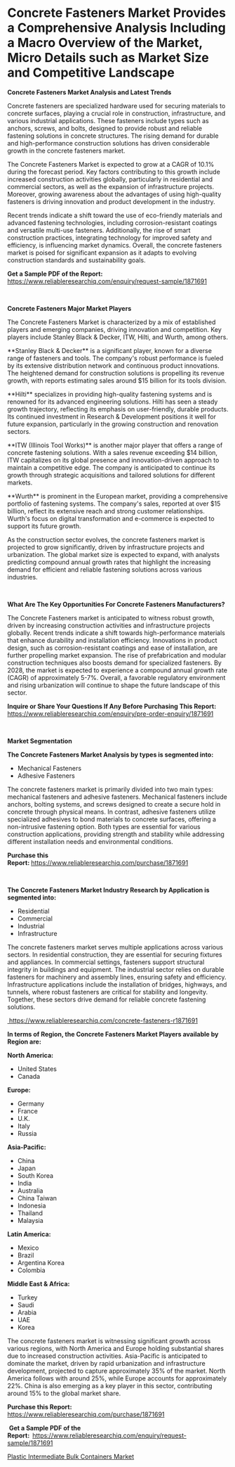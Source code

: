 <p><h1>Concrete Fasteners Market Provides a Comprehensive Analysis Including a Macro Overview of the Market, Micro Details such as Market Size and Competitive Landscape</h1></p><p><strong>Concrete Fasteners Market Analysis and Latest Trends</strong></p>
<p><p>Concrete fasteners are specialized hardware used for securing materials to concrete surfaces, playing a crucial role in construction, infrastructure, and various industrial applications. These fasteners include types such as anchors, screws, and bolts, designed to provide robust and reliable fastening solutions in concrete structures. The rising demand for durable and high-performance construction solutions has driven considerable growth in the concrete fasteners market.</p><p>The Concrete Fasteners Market is expected to grow at a CAGR of 10.1% during the forecast period. Key factors contributing to this growth include increased construction activities globally, particularly in residential and commercial sectors, as well as the expansion of infrastructure projects. Moreover, growing awareness about the advantages of using high-quality fasteners is driving innovation and product development in the industry. </p><p>Recent trends indicate a shift toward the use of eco-friendly materials and advanced fastening technologies, including corrosion-resistant coatings and versatile multi-use fasteners. Additionally, the rise of smart construction practices, integrating technology for improved safety and efficiency, is influencing market dynamics. Overall, the concrete fasteners market is poised for significant expansion as it adapts to evolving construction standards and sustainability goals.</p></p>
<p><strong>Get a Sample PDF of the Report:&nbsp;</strong> <a href="https://www.reliableresearchiq.com/enquiry/request-sample/1871691?utm_campaign=3299&utm_medium=2&utm_source=Github&utm_content=ia&utm_term=31032025&utm_id=concrete-fasteners">https://www.reliableresearchiq.com/enquiry/request-sample/1871691</a></p>
<p>&nbsp;</p>
<p><strong>Concrete Fasteners Major Market Players</strong></p>
<p><p>The Concrete Fasteners Market is characterized by a mix of established players and emerging companies, driving innovation and competition. Key players include Stanley Black & Decker, ITW, Hilti, and Wurth, among others.</p><p>**Stanley Black & Decker** is a significant player, known for a diverse range of fasteners and tools. The company's robust performance is fueled by its extensive distribution network and continuous product innovations. The heightened demand for construction solutions is propelling its revenue growth, with reports estimating sales around $15 billion for its tools division.</p><p>**Hilti** specializes in providing high-quality fastening systems and is renowned for its advanced engineering solutions. Hilti has seen a steady growth trajectory, reflecting its emphasis on user-friendly, durable products. Its continued investment in Research & Development positions it well for future expansion, particularly in the growing construction and renovation sectors.</p><p>**ITW (Illinois Tool Works)** is another major player that offers a range of concrete fastening solutions. With a sales revenue exceeding $14 billion, ITW capitalizes on its global presence and innovation-driven approach to maintain a competitive edge. The company is anticipated to continue its growth through strategic acquisitions and tailored solutions for different markets.</p><p>**Wurth** is prominent in the European market, providing a comprehensive portfolio of fastening systems. The company's sales, reported at over $15 billion, reflect its extensive reach and strong customer relationships. Wurth's focus on digital transformation and e-commerce is expected to support its future growth.</p><p>As the construction sector evolves, the concrete fasteners market is projected to grow significantly, driven by infrastructure projects and urbanization. The global market size is expected to expand, with analysts predicting compound annual growth rates that highlight the increasing demand for efficient and reliable fastening solutions across various industries.</p></p>
<p>&nbsp;</p>
<p><strong>What Are The Key Opportunities For Concrete Fasteners Manufacturers?</strong></p>
<p><p>The Concrete Fasteners market is anticipated to witness robust growth, driven by increasing construction activities and infrastructure projects globally. Recent trends indicate a shift towards high-performance materials that enhance durability and installation efficiency. Innovations in product design, such as corrosion-resistant coatings and ease of installation, are further propelling market expansion. The rise of prefabrication and modular construction techniques also boosts demand for specialized fasteners. By 2028, the market is expected to experience a compound annual growth rate (CAGR) of approximately 5-7%. Overall, a favorable regulatory environment and rising urbanization will continue to shape the future landscape of this sector.</p></p>
<p><strong>Inquire or Share Your Questions If Any Before Purchasing This Report:</strong> <a href="https://www.reliableresearchiq.com/enquiry/pre-order-enquiry/1871691?utm_campaign=3299&utm_medium=2&utm_source=Github&utm_content=ia&utm_term=31032025&utm_id=concrete-fasteners">https://www.reliableresearchiq.com/enquiry/pre-order-enquiry/1871691</a></p>
<p>&nbsp;</p>
<p><strong>Market Segmentation</strong></p>
<p><strong>The Concrete Fasteners Market Analysis by types is segmented into:</strong></p>
<p><ul><li>Mechanical Fasteners</li><li>Adhesive Fasteners</li></ul></p>
<p><p>The concrete fasteners market is primarily divided into two main types: mechanical fasteners and adhesive fasteners. Mechanical fasteners include anchors, bolting systems, and screws designed to create a secure hold in concrete through physical means. In contrast, adhesive fasteners utilize specialized adhesives to bond materials to concrete surfaces, offering a non-intrusive fastening option. Both types are essential for various construction applications, providing strength and stability while addressing different installation needs and environmental conditions.</p></p>
<p><strong>Purchase this Report:&nbsp;</strong><a href="https://www.reliableresearchiq.com/purchase/1871691?utm_campaign=3299&utm_medium=2&utm_source=Github&utm_content=ia&utm_term=31032025&utm_id=concrete-fasteners">https://www.reliableresearchiq.com/purchase/1871691</a></p>
<p>&nbsp;</p>
<p><strong>The Concrete Fasteners Market Industry Research by Application is segmented into:</strong></p>
<p><ul><li>Residential</li><li>Commercial</li><li>Industrial</li><li>Infrastructure</li></ul></p>
<p><p>The concrete fasteners market serves multiple applications across various sectors. In residential construction, they are essential for securing fixtures and appliances. In commercial settings, fasteners support structural integrity in buildings and equipment. The industrial sector relies on durable fasteners for machinery and assembly lines, ensuring safety and efficiency. Infrastructure applications include the installation of bridges, highways, and tunnels, where robust fasteners are critical for stability and longevity. Together, these sectors drive demand for reliable concrete fastening solutions.</p></p>
<p><a href="https://www.reliableresearchiq.com/concrete-fasteners-r1871691?utm_campaign=3299&utm_medium=2&utm_source=Github&utm_content=ia&utm_term=31032025&utm_id=concrete-fasteners">&nbsp;https://www.reliableresearchiq.com/concrete-fasteners-r1871691</a></p>
<p><strong>In terms of Region, the Concrete Fasteners Market Players available by Region are:</strong></p>
<p>
    <p> <strong> North America: </strong>
        <ul>
            <li>United States</li>
            <li>Canada</li>
        </ul>
        </p> 
    <p> <strong> Europe: </strong>
        <ul>
            <li>Germany</li>
            <li>France</li>
            <li>U.K.</li>
            <li>Italy</li>
            <li>Russia</li>
        </ul>
        </p> 
    <p> <strong> Asia-Pacific: </strong>
        <ul>
            <li>China</li>
            <li>Japan</li>
            <li>South Korea</li>
            <li>India</li>
            <li>Australia</li>
            <li>China Taiwan</li>
            <li>Indonesia</li>
            <li>Thailand</li>
            <li>Malaysia</li>
        </ul>
        </p> 
    <p> <strong> Latin America: </strong>
        <ul>
            <li>Mexico</li>
            <li>Brazil</li>
            <li>Argentina Korea</li>
            <li>Colombia</li>
        </ul>
        </p> 
    <p> <strong> Middle East & Africa: </strong>
        <ul>
            <li>Turkey</li>
            <li>Saudi</li>
            <li>Arabia</li>
            <li>UAE</li>
            <li>Korea</li>
        </ul>
    </p>
    </p>
<p><p>The concrete fasteners market is witnessing significant growth across various regions, with North America and Europe holding substantial shares due to increased construction activities. Asia-Pacific is anticipated to dominate the market, driven by rapid urbanization and infrastructure development, projected to capture approximately 35% of the market. North America follows with around 25%, while Europe accounts for approximately 22%. China is also emerging as a key player in this sector, contributing around 15% to the global market share.</p></p>
<p><strong>Purchase this Report: </strong><a href="https://www.reliableresearchiq.com/purchase/1871691?utm_campaign=3299&utm_medium=2&utm_source=Github&utm_content=ia&utm_term=31032025&utm_id=concrete-fasteners">https://www.reliableresearchiq.com/purchase/1871691</a></p>
<p>&nbsp;<strong>Get a Sample PDF of the Report:&nbsp;&nbsp;</strong><a href="https://www.reliableresearchiq.com/enquiry/request-sample/1871691?utm_campaign=3299&utm_medium=2&utm_source=Github&utm_content=ia&utm_term=31032025&utm_id=concrete-fasteners">https://www.reliableresearchiq.com/enquiry/request-sample/1871691</a></p>
<p><strong></strong></p>
<p><p><a href="https://github.com/debowflaggqw/Market-Research-Report-List-1/blob/main/plastic-intermediate-bulk-containers-market.md?utm_campaign=3299&utm_medium=2&utm_source=Github&utm_content=ia&utm_term=31032025&utm_id=concrete-fasteners">Plastic Intermediate Bulk Containers Market</a></p></p>